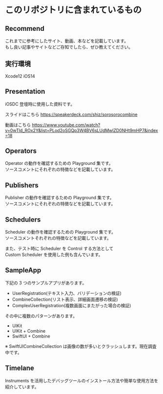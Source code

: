 # このリポジトリに含まれているもの

## Recommend

これまでに参考にしたサイト、動画、本などを記載しています。  
もし良い記事やサイトなどご存知でしたら、ぜひ教えてください。

## 実行環境

Xcode12
iOS14

## Presentation

iOSDC 登壇時に使用した資料です。

スライドはこちら
https://speakerdeck.com/shiz/sorosorocombine

動画はこちら
https://www.youtube.com/watch?v=0wTld_ROx2Y&list=PLod2oSGQp3W4BV6sLUdMwlZD0NHt9mHP7&index=18

## Operators

Operator の動作を確認するための Playground 集です。  
ソースコメントにそれぞれの特徴などを記載しています。

## Publishers

Publisher の動作を確認するための Playground 集です。  
ソースコメントにそれぞれの特徴などを記載しています。

## Schedulers

Scheduler の動作を確認するための Playground 集です。  
ソースコメントそれぞれの特徴などを記載しています。

また、テスト時に Scheduler を Control する方法として  
Custom Scheduler を使用した例も含んでいます。

## SampleApp

下記の 3 つのサンプルアプリがあります。

- UserRegistration(テキスト入力、バリデーションの検証)
- CombineCollection(リスト表示、詳細画面遷移の検証)
- ComplexUserRegistration(複数画面にまたがった場合の検証)

その中に複数のパターンがあります。

- UIKit
- UIKit + Combine
- SwiftUI + Combine

※ SwiftUICombineCollection は画像の数が多いとクラッシュします。現在調査中です。

## Timelane

Instruments を活用したデバッグツールのインストール方法や簡単な使用方法を紹介しています。
